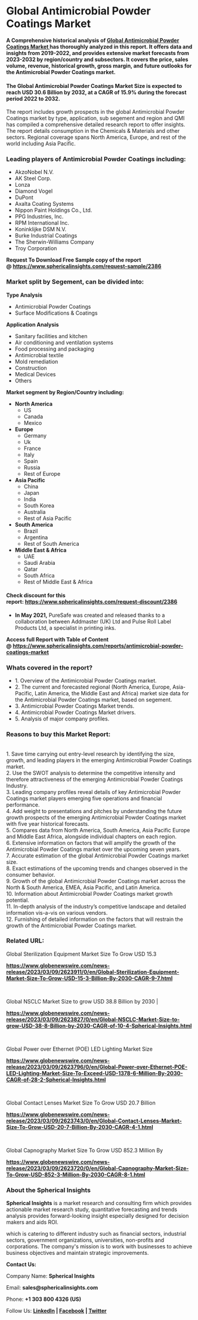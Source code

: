 <h1 class="news-post-title">Global Antimicrobial Powder Coatings Market</h1>
<p><strong>A Comprehensive historical analysis of&nbsp;<a href="https://www.sphericalinsights.com/reports/antimicrobial-powder-coatings-market" target="_blank" rel="noopener">Global Antimicrobial Powder Coatings Market&nbsp;</a>has thoroughly analyzed in this report. It offers data and insights from 2019-2022, and provides extensive market forecasts from 2023-2032 by region/country and subsectors. It covers the price, sales volume, revenue, historical growth, gross margin, and future outlooks for the Antimicrobial Powder Coatings market.</strong></p>
<h4><strong>The Global Antimicrobial Powder Coatings Market Size is expected to reach USD 30.6 Billion by 2032, at a CAGR of 15.9% during the forecast period 2022 to 2032.</strong></h4>
<p>The report includes growth prospects in the global Antimicrobial Powder Coatings market by type, application, sub segement and region and QMI has compiled a comprehensive detailed research report to offer insights. The report details consumption in the Chemicals &amp; Materials and other sectors. Regional coverage spans North America, Europe, and rest of the world including Asia Pacific.</p>
<h3><strong>Leading players of Antimicrobial Powder Coatings including:</strong></h3>
<ul>
<li>AkzoNobel N.V.</li>
<li>AK Steel Corp.</li>
<li>Lonza</li>
<li>Diamond Vogel</li>
<li>DuPont</li>
<li>Axalta Coating Systems</li>
<li>Nippon Paint Holdings Co., Ltd.</li>
<li>PPG Industries, Inc.</li>
<li>RPM International Inc.</li>
<li>Koninklijke DSM N.V.</li>
<li>Burke Industrial Coatings</li>
<li>The Sherwin-Williams Company</li>
<li>Troy Corporation</li>
</ul>
<p><strong>Request To Download Free Sample copy of the report @&nbsp;<a href="https://www.sphericalinsights.com/request-sample/2386">https://www.sphericalinsights.com/request-sample/2386</a></strong></p>
<h3><strong>Market split by Segement, can be divided into:</strong></h3>
<p><strong>Type Analysis</strong></p>
<ul>
<li>Antimicrobial Powder Coatings</li>
<li>Surface Modifications &amp; Coatings</li>
</ul>
<p><strong>Application Analysis</strong></p>
<ul>
<li>Sanitary facilities and kitchen</li>
<li>Air conditioning and ventilation systems</li>
<li>Food processing and packaging</li>
<li>Antimicrobial textile</li>
<li>Mold remediation</li>
<li>Construction</li>
<li>Medical Devices</li>
<li>Others</li>
</ul>
<p><strong>Market segment by Region/Country including:</strong></p>
<ul>
<li><strong>North America</strong>
<ul>
<li>US</li>
<li>Canada</li>
<li>Mexico</li>
</ul>
</li>
<li><strong>Europe</strong>
<ul>
<li>Germany</li>
<li>Uk</li>
<li>France</li>
<li>Italy</li>
<li>Spain</li>
<li>Russia</li>
<li>Rest of Europe</li>
</ul>
</li>
<li><strong>Asia Pacific</strong>
<ul>
<li>China</li>
<li>Japan</li>
<li>India</li>
<li>South Korea</li>
<li>Australia</li>
<li>Rest of Asia Pacific</li>
</ul>
</li>
<li><strong>South America</strong>
<ul>
<li>Brazil</li>
<li>Argentina</li>
<li>Rest of South America</li>
</ul>
</li>
<li><strong>Middle East &amp; Africa</strong>
<ul>
<li>UAE</li>
<li>Saudi Arabia</li>
<li>Qatar</li>
<li>South Africa</li>
<li>Rest of Middle East &amp; Africa</li>
</ul>
</li>
</ul>
<h4>Check discount for this report:&nbsp;<a href="https://www.sphericalinsights.com/request-discount/2386">https://www.sphericalinsights.com/request-discount/2386</a></h4>
<ul>
<li><strong>In May 2021,</strong>&nbsp;PureSafe was created and released thanks to a collaboration between Addmaster (UK) Ltd and Pulse Roll Label Products Ltd, a specialist in printing inks.</li>
</ul>
<p><strong>Access full Report with Table of Content @&nbsp;<a href="https://www.sphericalinsights.com/reports/antimicrobial-powder-coatings-market">https://www.sphericalinsights.com/reports/antimicrobial-powder-coatings-market</a>&nbsp;</strong></p>
<h3><strong>Whats covered in the report?</strong></h3>
<ul>
<li>1. Overview of the Antimicrobial Powder Coatings market.</li>
<li>2. The current and forecasted regional (North America, Europe, Asia-Pacific, Latin America, the Middle East and Africa) market size data for the Antimicrobial Powder Coatings market, based on segement.</li>
<li>3. Antimicrobial Powder Coatings Market trends.</li>
<li>4. Antimicrobial Powder Coatings Market drivers.</li>
<li>5. Analysis of major company profiles.</li>
</ul>
<h3><strong>Reasons to buy this Market Report:</strong></h3>
<p><br />1. Save time carrying out entry-level research by identifying the size, growth, and leading players in the emerging Antimicrobial Powder Coatings market.<br />2. Use the SWOT analysis to determine the competitive intensity and therefore attractiveness of the emerging Antimicrobial Powder Coatings Industry.<br />3. Leading company profiles reveal details of key Antimicrobial Powder Coatings market players emerging five operations and financial performance.<br />4. Add weight to presentations and pitches by understanding the future growth prospects of the emerging Antimicrobial Powder Coatings market with five year historical forecasts.<br />5. Compares data from North America, South America, Asia Pacific Europe and Middle East Africa, alongside individual chapters on each region.<br />6. Extensive information on factors that will amplify the growth of the Antimicrobial Powder Coatings market over the upcoming seven years.<br />7. Accurate estimation of the global Antimicrobial Powder Coatings market size.<br />8. Exact estimations of the upcoming trends and changes observed in the consumer behavior.<br />9. Growth of the global Antimicrobial Powder Coatings market across the North &amp; South America, EMEA, Asia Pacific, and Latin America.<br />10. Information about Antimicrobial Powder Coatings market growth potential.<br />11. In-depth analysis of the industry&rsquo;s competitive landscape and detailed information vis-a-vis on various vendors.<br />12. Furnishing of detailed information on the factors that will restrain the growth of the Antimicrobial Powder Coatings market.</p>
<h3><strong>Related URL:</strong></h3>
<p>Global Sterilization Equipment Market Size To Grow USD 15.3</p>
<p><strong><a href="https://www.globenewswire.com/news-release/2023/03/09/2623911/0/en/Global-Sterilization-Equipment-Market-Size-To-Grow-USD-15-3-Billion-By-2030-CAGR-9-7.html">https://www.globenewswire.com/news-release/2023/03/09/2623911/0/en/Global-Sterilization-Equipment-Market-Size-To-Grow-USD-15-3-Billion-By-2030-CAGR-9-7.html</a>&nbsp;</strong></p>
<p>&nbsp;</p>
<p>Global NSCLC Market Size to grow USD 38.8 Billion by 2030 |</p>
<p><strong><a href="https://www.globenewswire.com/news-release/2023/03/09/2623827/0/en/Global-NSCLC-Market-Size-to-grow-USD-38-8-Billion-by-2030-CAGR-of-10-4-Spherical-Insights.html">https://www.globenewswire.com/news-release/2023/03/09/2623827/0/en/Global-NSCLC-Market-Size-to-grow-USD-38-8-Billion-by-2030-CAGR-of-10-4-Spherical-Insights.html</a>&nbsp;</strong></p>
<p>&nbsp;</p>
<p>Global Power over Ethernet (POE) LED Lighting Market Size</p>
<p><strong><a href="https://www.globenewswire.com/news-release/2023/03/09/2623796/0/en/Global-Power-over-Ethernet-POE-LED-Lighting-Market-Size-To-Exceed-USD-1378-6-Million-By-2030-CAGR-of-28-2-Spherical-Insights.html">https://www.globenewswire.com/news-release/2023/03/09/2623796/0/en/Global-Power-over-Ethernet-POE-LED-Lighting-Market-Size-To-Exceed-USD-1378-6-Million-By-2030-CAGR-of-28-2-Spherical-Insights.html</a>&nbsp;</strong></p>
<p>&nbsp;</p>
<p>Global Contact Lenses Market Size To Grow USD 20.7 Billion</p>
<p><strong><a href="https://www.globenewswire.com/news-release/2023/03/09/2623743/0/en/Global-Contact-Lenses-Market-Size-To-Grow-USD-20-7-Billion-By-2030-CAGR-4-1.html">https://www.globenewswire.com/news-release/2023/03/09/2623743/0/en/Global-Contact-Lenses-Market-Size-To-Grow-USD-20-7-Billion-By-2030-CAGR-4-1.html</a>&nbsp;</strong></p>
<p>&nbsp;</p>
<p>Global Capnography Market Size To Grow USD 852.3 Million By</p>
<p><strong><a href="https://www.globenewswire.com/news-release/2023/03/09/2623720/0/en/Global-Capnography-Market-Size-To-Grow-USD-852-3-Million-By-2030-CAGR-8-1.html">https://www.globenewswire.com/news-release/2023/03/09/2623720/0/en/Global-Capnography-Market-Size-To-Grow-USD-852-3-Million-By-2030-CAGR-8-1.html</a>&nbsp;</strong></p>
<h3><strong>About the Spherical Insights</strong></h3>
<p><strong>Spherical Insights</strong>&nbsp;is a market research and consulting firm which provides actionable market research study, quantitative forecasting and trends analysis provides forward-looking insight especially designed for decision makers and aids ROI.</p>
<p>which is catering to different industry such as financial sectors, industrial sectors, government organizations, universities, non-profits and corporations. The company's mission is to work with businesses to achieve business objectives and maintain strategic improvements.</p>
<p><strong>Contact Us:</strong></p>
<p>Company Name:&nbsp;<strong>Spherical Insights</strong></p>
<p>Email:&nbsp;<strong>sales@sphericalinsights.com</strong></p>
<p>Phone:&nbsp;<strong>+1 303 800 4326 (US)</strong></p>
<p>Follow Us:&nbsp;<strong><a href="https://www.linkedin.com/company/spherical-insight/"><u>LinkedIn</u></a>&nbsp;|&nbsp;<a href="https://www.facebook.com/sphericalinsights22"><u>Facebook</u></a>&nbsp;|&nbsp;<a href="https://twitter.com/SInsights_US"><u>Twitter</u></a></strong></p>
